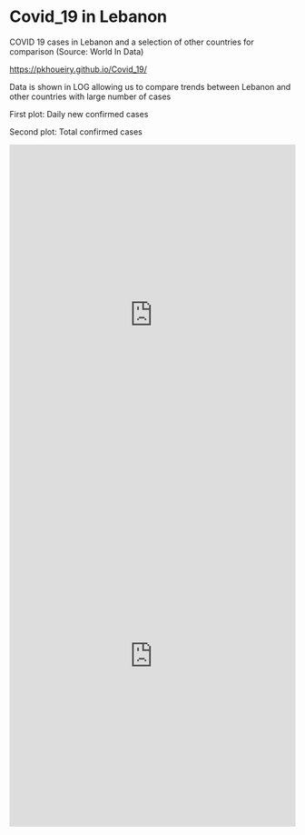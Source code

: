 # Covid_19 in Lebanon
COVID 19 cases in Lebanon and a selection of other countries for comparison (Source: World In Data)

https://pkhoueiry.github.io/Covid_19/

Data is shown in LOG allowing us to compare trends between Lebanon and other countries with large number of cases

First plot: Daily new confirmed cases

Second plot: Total confirmed cases

<iframe src="https://ourworldindata.org/grapher/daily-cases-covid-19-who?yScale=log&time=1..53&country=FRA+DEU+IRN+ITA+JOR+LBN+SAU+USA+CHN+OWID_WRL" style="width: 100%; height: 600px; border: 0px none;"></iframe>

<iframe src="https://ourworldindata.org/grapher/total-cases-covid-19-who?yScale=log&country=OWID_WRL+ITA+IRN+FRA+GBR+LBN+USA+DEU+SAU+CHN" style="width: 100%; height: 600px; border: 0px none;"></iframe>


